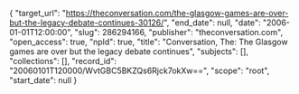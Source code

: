 {
  "target_url": "https://theconversation.com/the-glasgow-games-are-over-but-the-legacy-debate-continues-30126/", 
  "end_date": null, 
  "date": "2006-01-01T12:00:00", 
  "slug": 286294166, 
  "publisher": "theconversation.com", 
  "open_access": true, 
  "npld": true, 
  "title": "Conversation, The: The Glasgow games are over but the legacy debate continues", 
  "subjects": [], 
  "collections": [], 
  "record_id": "20060101T120000/WvtGBC5BKZQs6Rjck7okXw==", 
  "scope": "root", 
  "start_date": null
}

